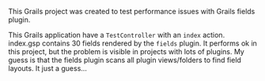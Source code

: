 This Grails project was created to test performance issues with Grails fields plugin.

This Grails application have a `TestController` with an `index` action.
index.gsp contains 30 fields rendered by the `fields` plugin.
It performs ok in this project, but the problem is visible in
projects with lots of plugins.
My guess is that the fields plugin scans all plugin views/folders to find field
layouts. It just a guess...
